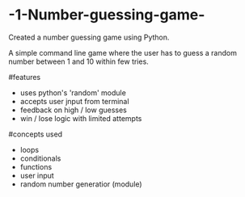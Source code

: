 # -1-Number-guessing-game-
Created a number guessing game using Python. 

A simple command line game where the user has to guess a random number between 1 and 10 within few tries.

#features 
- uses python's 'random' module
- accepts user jnput from terminal 
- feedback on high / low guesses
- win / lose logic with limited attempts

 #concepts used
- loops
- conditionals
- functions
- user input
- random number generatior (module)

